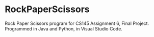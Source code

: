# RockPaperScissors
Rock Paper Scissors program for CS145 Assignment 6, Final Project. Programmed in Java and Python, in Visual Studio Code.
